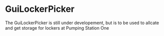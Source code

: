# GuiLockerPicker

The GuiLockerPicker is still under developement, but is to be used to allcate and get storage for lockers at Pumping Station One